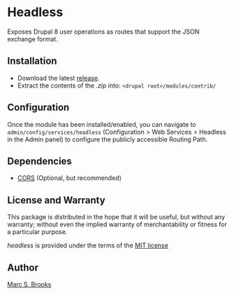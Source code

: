 # Headless

Exposes Drupal 8 user operations as routes that support the JSON exchange format.

## Installation

- Download the latest [release](https://github.com/nuxy/headless/tags).
- Extract the contents of the _.zip_ into: `<drupal root>/modules/contrib/`

## Configuration

Once the module has been installed/enabled, you can navigate to `admin/config/services/headless` (Configuration > Web Services > Headless in the Admin panel) to configure the publicly accessible Routing Path.

## Dependencies

- [CORS](https://github.com/piyuesh23/cors) (Optional, but recommended)

## License and Warranty

This package is distributed in the hope that it will be useful, but without any warranty; without even the implied warranty of merchantability or fitness for a particular purpose.

_headless_ is provided under the terms of the [MIT license](http://www.opensource.org/licenses/mit-license.php)

## Author

[Marc S. Brooks](https://github.com/nuxy)

